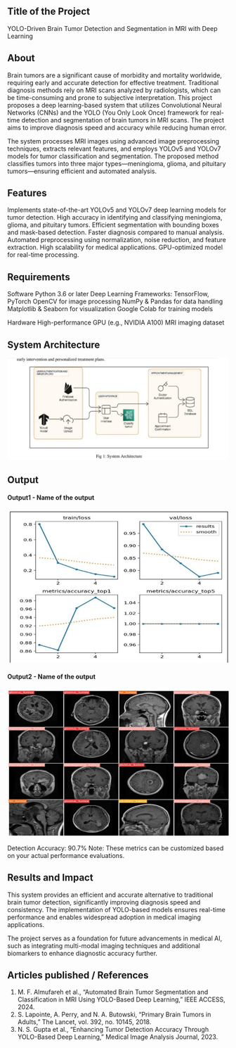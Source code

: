 ## Title of the Project
YOLO-Driven Brain Tumor Detection and Segmentation in MRI with Deep Learning
  
## About
Brain tumors are a significant cause of morbidity and mortality worldwide, requiring early and accurate detection for effective treatment. Traditional diagnosis methods rely on MRI scans analyzed by radiologists, which can be time-consuming and prone to subjective interpretation. This project proposes a deep learning-based system that utilizes Convolutional Neural Networks (CNNs) and the YOLO (You Only Look Once) framework for real-time detection and segmentation of brain tumors in MRI scans. The project aims to improve diagnosis speed and accuracy while reducing human error.

The system processes MRI images using advanced image preprocessing techniques, extracts relevant features, and employs YOLOv5 and YOLOv7 models for tumor classification and segmentation. The proposed method classifies tumors into three major types—meningioma, glioma, and pituitary tumors—ensuring efficient and automated analysis.
## Features
Implements state-of-the-art YOLOv5 and YOLOv7 deep learning models for tumor detection.
High accuracy in identifying and classifying meningioma, glioma, and pituitary tumors.
Efficient segmentation with bounding boxes and mask-based detection.
Faster diagnosis compared to manual analysis.
Automated preprocessing using normalization, noise reduction, and feature extraction.
High scalability for medical applications.
GPU-optimized model for real-time processing.

## Requirements
Software
Python 3.6 or later
Deep Learning Frameworks: TensorFlow, PyTorch
OpenCV for image processing
NumPy & Pandas for data handling
Matplotlib & Seaborn for visualization
Google Colab for training models

Hardware
High-performance GPU (e.g., NVIDIA A100)
MRI imaging dataset

## System Architecture
<!--Embed the system architecture diagram as shown below-->

![Screenshot 2023-11-25 133637](https://github.com/sreevarshad/YOLO-DRIVEN-BRAIN-TUMOR-DETECTION-AND-SEGMENTATION-IN-MRI-WITH-DEEP-LEARNING-/blob/main/WhatsApp%20Image%202025-02-21%20at%2012.14.17%20PM.jpeg)


## Output

<!--Embed the Output picture at respective places as shown below as shown below-->
#### Output1 - Name of the output

![Screenshot 2023-11-25 134037](https://github.com/sreevarshad/YOLO-DRIVEN-BRAIN-TUMOR-DETECTION-AND-SEGMENTATION-IN-MRI-WITH-DEEP-LEARNING-/blob/main/WhatsApp%20Image%202025-02-21%20at%2012.14.37%20PM.jpeg)

#### Output2 - Name of the output
![Screenshot 2023-11-25 134253](https://github.com/sreevarshad/YOLO-DRIVEN-BRAIN-TUMOR-DETECTION-AND-SEGMENTATION-IN-MRI-WITH-DEEP-LEARNING-/blob/main/WhatsApp%20Image%202025-02-21%20at%2012.14.38%20PM.jpeg)

Detection Accuracy: 90.7%
Note: These metrics can be customized based on your actual performance evaluations.


## Results and Impact
This system provides an efficient and accurate alternative to traditional brain tumor detection, significantly improving diagnosis speed and consistency. The implementation of YOLO-based models ensures real-time performance and enables widespread adoption in medical imaging applications.

The project serves as a foundation for future advancements in medical AI, such as integrating multi-modal imaging techniques and additional biomarkers to enhance diagnostic accuracy further.
## Articles published / References
1. M. F. Almufareh et al., “Automated Brain Tumor Segmentation and Classification in MRI Using YOLO-Based Deep Learning,” IEEE ACCESS, 2024.
2. S. Lapointe, A. Perry, and N. A. Butowski, “Primary Brain Tumors in Adults,” The Lancet, vol. 392, no. 10145, 2018.
3. N. S. Gupta et al., “Enhancing Tumor Detection Accuracy Through YOLO-Based Deep Learning,” Medical Image Analysis Journal, 2023.



